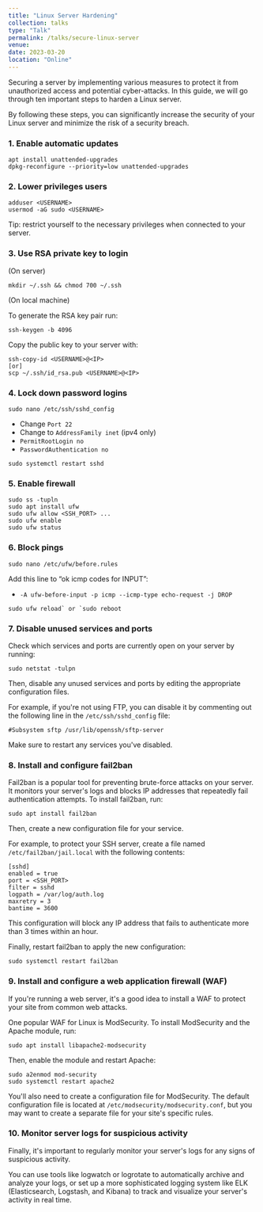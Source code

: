 ```yaml
---
title: "Linux Server Hardening"
collection: talks
type: "Talk"
permalink: /talks/secure-linux-server
venue:
date: 2023-03-20
location: "Online"
---
```


Securing a server by implementing various measures to protect it from unauthorized access and potential cyber-attacks. In this guide, we will go through ten important steps to harden a Linux server.

By following these steps, you can significantly increase the security of your Linux server and minimize the risk of a security breach.

### 1. Enable automatic updates

```
apt install unattended-upgrades
dpkg-reconfigure --priority=low unattended-upgrades
```


### 2. Lower privileges users

```
adduser <USERNAME>
usermod -aG sudo <USERNAME>
```

Tip: restrict yourself to the necessary privileges when connected to your server.


### 3. Use RSA private key to login

(On server)

```
mkdir ~/.ssh && chmod 700 ~/.ssh
```

(On local machine)

To generate the RSA key pair run:

```
ssh-keygen -b 4096
```

Copy the public key to your server with:

```
ssh-copy-id <USERNAME>@<IP>
[or]
scp ~/.ssh/id_rsa.pub <USERNAME>@<IP>
```


### 4. Lock down password logins

```
sudo nano /etc/ssh/sshd_config
```

- Change `Port 22`
- Change to `AddressFamily inet` (ipv4 only)
- `PermitRootLogin no`
- `PasswordAuthentication no`

```
sudo systemctl restart sshd
```


### 5. Enable firewall

```
sudo ss -tupln
sudo apt install ufw
sudo ufw allow <SSH_PORT> ...
sudo ufw enable
sudo ufw status
```


### 6. Block pings

```
sudo nano /etc/ufw/before.rules
```

Add this line to “ok icmp codes for INPUT”:


- `-A ufw-before-input -p icmp --icmp-type echo-request -j DROP`

```
sudo ufw reload` or `sudo reboot
```


### 7. Disable unused services and ports

Check which services and ports are currently open on your server by running:

```
sudo netstat -tulpn
```

Then, disable any unused services and ports by editing the appropriate configuration files.

For example, if you're not using FTP, you can disable it by commenting out the following line in the `/etc/ssh/sshd_config` file:

```
#Subsystem sftp /usr/lib/openssh/sftp-server
```

Make sure to restart any services you've disabled.


### 8. Install and configure fail2ban

Fail2ban is a popular tool for preventing brute-force attacks on your server. It monitors your server's logs and blocks IP addresses that repeatedly fail authentication attempts. To install fail2ban, run:

```
sudo apt install fail2ban
```

Then, create a new configuration file for your service.

For example, to protect your SSH server, create a file named `/etc/fail2ban/jail.local` with the following contents:

```
[sshd]
enabled = true
port = <SSH_PORT>
filter = sshd
logpath = /var/log/auth.log
maxretry = 3
bantime = 3600
```

This configuration will block any IP address that fails to authenticate more than 3 times within an hour.

Finally, restart fail2ban to apply the new configuration:

```
sudo systemctl restart fail2ban
```


### 9. Install and configure a web application firewall (WAF)

If you're running a web server, it's a good idea to install a WAF to protect your site from common web attacks.

One popular WAF for Linux is ModSecurity. To install ModSecurity and the Apache module, run:

```
sudo apt install libapache2-modsecurity
```

Then, enable the module and restart Apache:

```
sudo a2enmod mod-security
sudo systemctl restart apache2
```

You'll also need to create a configuration file for ModSecurity. The default configuration file is located at `/etc/modsecurity/modsecurity.conf`, but you may want to create a separate file for your site's specific rules.


### 10. Monitor server logs for suspicious activity

Finally, it's important to regularly monitor your server's logs for any signs of suspicious activity.

You can use tools like logwatch or logrotate to automatically archive and analyze your logs, or set up a more sophisticated logging system like ELK (Elasticsearch, Logstash, and Kibana) to track and visualize your server's activity in real time.
